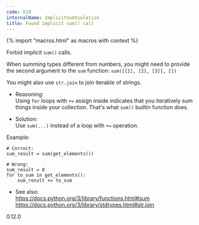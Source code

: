 ```yaml
---
code: 519
internalName: ImplicitSumViolation
title: Found implicit sum() call
---
```


{% import "macros.html" as macros with context %}

Forbid implicit `sum()` calls.

When summing types different from numbers, you might need to provide the
second argument to the `sum` function: `sum([[1], [2], [3]], [])`

You might also use `str.join` to join iterable of strings.

  - Reasoning:  
    Using `for` loops with `+=` assign inside indicates that you
    iteratively sum things inside your collection. That's what `sum()`
    builtin function does.

  - Solution:  
    Use `sum(...)` instead of a loop with `+=` operation.

Example:

    # Correct:
    sum_result = sum(get_elements())
    
    # Wrong:
    sum_result = 0
    for to_sum in get_elements():
        sum_result += to_sum

  - See also:  
    <https://docs.python.org/3/library/functions.html#sum>
    <https://docs.python.org/3/library/stdtypes.html#str.join>

<div class="versionadded">

0.12.0

</div>